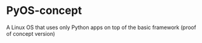 # PyOS-concept
A Linux OS that uses only Python apps on top of the basic framework (proof of concept version)
